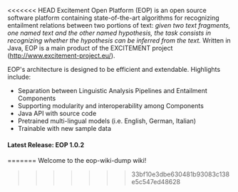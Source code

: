 <<<<<<< HEAD
Excitement Open Platform (EOP) is an open source software platform containing state-of-the-art algorithms for recognizing entailment relations between two portions of text: _given two text fragments, one named text and the other named hypothesis, the task consists in recognizing whether the hypothesis can be inferred from the text._  Written in Java, EOP is a main product of the EXCITEMENT project (http://www.excitement-project.eu/).

EOP's architecture is designed to be efficient and extendable. Highlights include:

* Separation between Linguistic Analysis Pipelines and Entailment Components
* Supporting modularity and interoperability among Components
* Java API with source code
* Pretrained multi-lingual models (i.e. English, German, Italian)
* Trainable with new sample data
    
#### Latest Release: EOP 1.0.2

=======
Welcome to the eop-wiki-dump wiki!
>>>>>>> 33bf10e3dbe630481b93083c138e5c547ed48628
